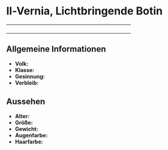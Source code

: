 # Il-Vernia, Lichtbringende Botin

<primary-label ref="npc"/>

<secondary-label ref="animus"/>

<secondary-label ref="justice"/>

<table>
<tr><td>
<p>
</p>

</td><td width="300">
<!-- Edit here -->
<img src="il_vernia.png" alt="" />
</td></tr>
</table>

## Allgemeine Informationen

- **Volk:**
- **Klasse:**
- **Gesinnung:**
- **Verbleib:**

## Aussehen

- **Alter:**
- **Größe:**
- **Gewicht:**
- **Augenfarbe:**
- **Haarfarbe:**

<!--
## Beziehungen

<list columns="3">
<li>
</li>
</list>

## Notizen

- **Ziele:** 
- **Geheimnisse:** 
-->